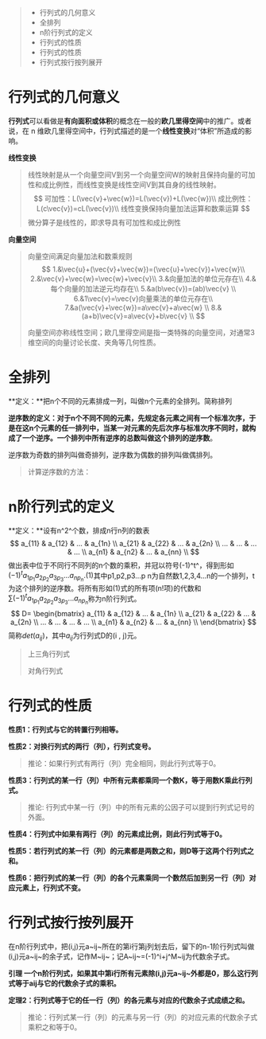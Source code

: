 > - 行列式的几何意义
> - 全排列
> - n阶行列式的定义
> - 行列式的性质
> - 行列式的性质
> - 行列式按行按列展开



# 行列式的几何意义



**行列式**可以看做是**有向面积或体积**的概念在一般的**欧几里得空间**中的推广。或者说，在 n 维欧几里得空间中，行列式描述的是一个**线性变换**对“体积”所造成的影响。

**线性变换**

> 线性映射是从一个向量空间V到另一个向量空间W的映射且保持向量的可加性和成比例性，而线性变换是线性空间V到其自身的线性映射。
> $$
> 可加性：L(\vec{v}+\vec{w})=L(\vec{v})+L(\vec{w})\\
> 成比例性：L(c\vec{v})=cL(\vec{v})\\
> 线性变换保持向量加法运算和数乘运算
> $$
> 微分算子是线性的，即求导具有可加性和成比例性

**向量空间**

> 向量空间满足向量加法和数乘规则
> $$
> 1.&\vec{u}+(\vec{v}+\vec{w})=(\vec{u}+\vec{v})+\vec{w}\\
>  2.&\vec{v}+\vec{w}=\vec{w}+\vec{v}\\
>  3.&向量加法的单位元存在\\ 
>  4.&每个向量的加法逆元均存在\\
>  5.&a(b\vec{v})=(ab)\vec{v} \\
>  6.&1\vec{v}=\vec{v}向量乘法的单位元存在\\
>  7.&a(\vec{v}+\vec{w})=a\vec{v}+a\vec{w} \\
>  8.&(a+b)\vec{v}=a\vec{v}+b\vec{v} \\
> $$
> 
>
> 向量空间亦称线性空间；欧几里得空间是指一类特殊的向量空间，对通常3维空间的向量讨论长度、夹角等几何性质。                                                                                                                                     



# 全排列

**定义：**把n个不同的元素排成一列，叫做n个元素的全排列。简称排列

**逆序数的定义：**对于n个不同不同的元素，先规定各元素之间有一个标准次序，于是在这n个元素的任一排列中，当某一对元素的先后次序与标准次序不同时，就构成了一个逆序。一个排列中所有逆序的总数叫做这个排列的**逆序数**。

逆序数为奇数的排列叫做奇排列，逆序数为偶数的排列叫做偶排列。

> 计算逆序数的方法：

 



# n阶行列式的定义

**定义：**设有n^2^个数，排成n行n列的数表
$$
a_{11} & a_{12} & ... & a_{1n} \\
a_{21} & a_{22} & ... & a_{2n} \\
...    &   ...  & ... & ...	   \\
a_{n1} & a_{n2} & ... & a_{nn} \\
$$
做出表中位于不同行不同列的n个数的乘积，并冠以符号(-1)^t^，得到形如$(-1)^{t}a_{1p_{1}}a_{2p_{2}}a_{3p_{3}}...a_{np_{n}}.(1)$其中p1,p2,p3...p n为自然数1,2,3,4...n的一个排列，t为这个排列的逆序数。将所有形如(1)式的所有项(n!项)的代数和$\sum(-1)^{t}a_{1p_{1}}a_{2p_{2}}a_{3p_{3}}...a_{np_{n}}$称为n阶行列式。
$$
D=
\begin{bmatrix}
a_{11} & a_{12} & ... & a_{1n} \\
a_{21} & a_{22} & ... & a_{2n} \\
...    &   ...  & ... & ...	   \\
a_{n1} & a_{n2} & ... & a_{nn} \\
\end{bmatrix}
$$
简称$det(a_{ij})$，其中$a_{ij}$为行列式D的(i , j)元。

>上三角行列式
>
>对角行列式



# 行列式的性质

**性质1：行列式与它的转置行列相等。**

**性质2：对换行列式的两行（列），行列式变号。**

> 推论：如果行列式有两行（列）完全相同，则此行列式等于0。

**性质3：行列式的某一行（列）中所有元素都乘同一个数K，等于用数K乘此行列式。**

> 推论: 行列式中某一行（列）中的所有元素的公因子可以提到行列式记号的外面。

**性质4：行列式中如果有两行（列）的元素成比例，则此行列式等于0。**

**性质5：若行列式的某一行（列）的元素都是两数之和，则D等于这两个行列式之和。**

**性质6：把行列式的某一行（列）的各个元素乘同一个数然后加到另一行（列）对应元素上，行列式不变。**     



# 行列式按行按列展开

在n阶行列式中，把(i,j)元a~ij~所在的第i行第j列划去后，留下的n-1阶行列式叫做(i,j)元a~ij~的余子式，记作M~ij~；记A~ij~=(-1)^i+j^M~ij为代数余子式。

**引理 一个n阶行列式，如果其中第i行所有元素除(i,j)元a~ij~外都是0，那么这行列式等于aij与它的代数余子式的乘积。**

**定理2：行列式等于它的任一行（列）的各元素与对应的代数余子式成绩之和。**

> 推论：行列式某一行（列）的元素与另一行（列）的对应元素的代数余子式乘积之和等于0。
